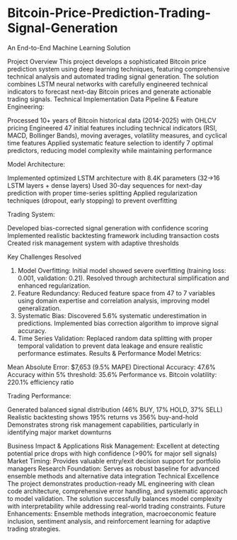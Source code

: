 # Bitcoin-Price-Prediction-Trading-Signal-Generation
An End-to-End Machine Learning Solution

Project Overview
This project develops a sophisticated Bitcoin price prediction system using deep learning techniques, featuring comprehensive technical analysis and automated trading signal generation. The solution combines LSTM neural networks with carefully engineered technical indicators to forecast next-day Bitcoin prices and generate actionable trading signals.
Technical Implementation
Data Pipeline & Feature Engineering:

Processed 10+ years of Bitcoin historical data (2014-2025) with OHLCV pricing
Engineered 47 initial features including technical indicators (RSI, MACD, Bollinger Bands), moving averages, volatility measures, and cyclical time features
Applied systematic feature selection to identify 7 optimal predictors, reducing model complexity while maintaining performance

Model Architecture:

Implemented optimized LSTM architecture with 8.4K parameters (32→16 LSTM layers + dense layers)
Used 30-day sequences for next-day prediction with proper time-series splitting
Applied regularization techniques (dropout, early stopping) to prevent overfitting

Trading System:

Developed bias-corrected signal generation with confidence scoring
Implemented realistic backtesting framework including transaction costs
Created risk management system with adaptive thresholds

Key Challenges Resolved
1. Model Overfitting: Initial model showed severe overfitting (training loss: 0.001, validation: 0.21). Resolved through architectural simplification and enhanced regularization.
2. Feature Redundancy: Reduced feature space from 47 to 7 variables using domain expertise and correlation analysis, improving model generalization.
3. Systematic Bias: Discovered 5.6% systematic underestimation in predictions. Implemented bias correction algorithm to improve signal accuracy.
4. Time Series Validation: Replaced random data splitting with proper temporal validation to prevent data leakage and ensure realistic performance estimates.
Results & Performance
Model Metrics:

Mean Absolute Error: $7,653 (9.5% MAPE)
Directional Accuracy: 47.6%
Accuracy within 5% threshold: 35.6%
Performance vs. Bitcoin volatility: 220.1% efficiency ratio

Trading Performance:

Generated balanced signal distribution (46% BUY, 17% HOLD, 37% SELL)
Realistic backtesting shows 195% returns vs 356% buy-and-hold
Demonstrates strong risk management capabilities, particularly in identifying major market downturns

Business Impact & Applications
Risk Management: Excellent at detecting potential price drops with high confidence (>90% for major sell signals)
Market Timing: Provides valuable entry/exit decision support for portfolio managers
Research Foundation: Serves as robust baseline for advanced ensemble methods and alternative data integration
Technical Excellence
The project demonstrates production-ready ML engineering with clean code architecture, comprehensive error handling, and systematic approach to model validation. The solution successfully balances model complexity with interpretability while addressing real-world trading constraints.
Future Enhancements: Ensemble methods integration, macroeconomic feature inclusion, sentiment analysis, and reinforcement learning for adaptive trading strategies.
